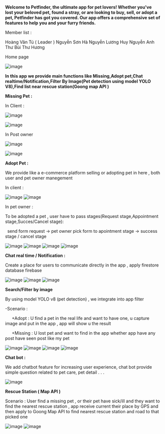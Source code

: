 **Welcome to Petfinder, the ultimate app for pet lovers! Whether you've lost your beloved pet, found a stray, or are looking to buy, sell, or adopt a pet, Petfinder has got you covered. Our app offers a comprehensive set of features to help you and your furry friends.**

Member list :

Hoàng Văn Tú ( Leader )
Nguyễn Sơn Hà
Nguyễn Lương Huy
Nguyễn Anh Thư
Bùi Thư Hương

Home page

![image](https://github.com/vvvjey/Pet_Finder_Appp/assets/96104405/614a54d9-490d-4844-af22-7b745df514d0)


**In this app we provide main functions like Missing,Adopt pet,Chat realtime/Notification,Filter By Image(Pet detection using model YOLO V8),Find list near rescue station(Goong map API )**

**Missing Pet :** 

In Client : 

![image](https://github.com/vvvjey/Pet_Finder_Appp/assets/96104405/f3db9d8d-91a3-4a88-bd80-1629d782de96)

![image](https://github.com/vvvjey/Pet_Finder_Appp/assets/96104405/9d445bee-bdb4-4d7f-8837-7cb46b20cd4c)

In Post owner

![image](https://github.com/vvvjey/Pet_Finder_Appp/assets/96104405/ababf278-8d64-4d51-868d-5ac8d3772869)

![image](https://github.com/vvvjey/Pet_Finder_Appp/assets/96104405/3e68ef36-3d30-406d-a87c-d9531d95d94a)

**Adopt Pet :** 

We provide like a e-commerce platform selling or adopting pet in here , both user and pet owner manegement

In client :

![image](https://github.com/vvvjey/Pet_Finder_Appp/assets/96104405/590fde8f-e00c-4e84-855b-3f83fa4d56a7)
![image](https://github.com/vvvjey/Pet_Finder_Appp/assets/96104405/a2bbc14f-590e-4417-9543-bdbd77371d5c)



In pet owner : 

To be adopted a pet , user have to pass stages(Request stage,Appointment stage,Succes/Cancel stage):

` `send form request -> pet owner pick form to  apointment stage -> success stage / cancel stage

![image](https://github.com/vvvjey/Pet_Finder_Appp/assets/96104405/191730ad-dd14-4bdc-a6d8-1f1abb4a5fb7)
![image](https://github.com/vvvjey/Pet_Finder_Appp/assets/96104405/7d4b9121-17be-4edc-b1fe-8021d1208850)
![image](https://github.com/vvvjey/Pet_Finder_Appp/assets/96104405/56e8813d-a73d-4720-9d67-487ad6189107)
![image](https://github.com/vvvjey/Pet_Finder_Appp/assets/96104405/d5c9e841-9e3b-4e5f-9faa-f0c4c8edfda7)


**Chat real time / Notification :** 

Create a place for users to communicate directly in the app , apply firestore database firebase

![image](https://github.com/vvvjey/Pet_Finder_Appp/assets/96104405/4998e630-b343-48fb-9dca-cc1c3dfa07de)
![image](https://github.com/vvvjey/Pet_Finder_Appp/assets/96104405/35da82e2-8cef-4b0a-a60f-2cc9b51afaba)
![image](https://github.com/vvvjey/Pet_Finder_Appp/assets/96104405/c7cb3152-25e9-4331-8e30-4072e6d624df)


**Search/Filter by image** 

By using model YOLO v8 (pet detection) , we integrate into app filter

-Scenario : 

`	`+Adopt : U find a pet in the real life and want to have one, u capture image and put in the app , app will show u the result

`	`+Missing : U lost pet and want to find in the app whether app have any post have seen post like my pet 

![image](https://github.com/vvvjey/Pet_Finder_Appp/assets/96104405/66456ded-7c56-475a-ba35-087c978954b7)
![image](https://github.com/vvvjey/Pet_Finder_Appp/assets/96104405/8f4210a0-13b1-4802-9c3f-98ee13d7a5fa)
![image](https://github.com/vvvjey/Pet_Finder_Appp/assets/96104405/379e2b7e-efc7-4dc1-8188-04c234f89f57)
![image](https://github.com/vvvjey/Pet_Finder_Appp/assets/96104405/2f573cf7-1461-4d4d-9b13-0dc67273c970)


**Chat bot :** 

We add chatbot feature for increasing user experience, chat bot provide simple question related to pet care, pet detail . . .

![image](https://github.com/vvvjey/Pet_Finder_Appp/assets/96104405/3a779afd-b819-4762-8274-5a63d6b579c9)


**Rescue Station ( Map API )** 

Scenario : User find a missing pet , or their pet have sick/ill and they want to find the nearest rescue station , app receive current their place by GPS and then apply to Goong Map API to find nearest rescue station and road to that picked one 

![image](https://github.com/vvvjey/Pet_Finder_Appp/assets/96104405/b3470bc3-5d82-44ef-86f2-ab713f959411)
![image](https://github.com/vvvjey/Pet_Finder_Appp/assets/96104405/4d8ecbba-37b5-4407-bf0c-8b06bbbdbdd9)


